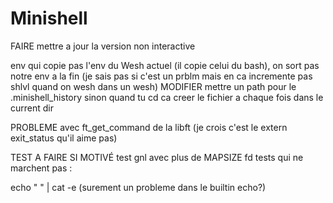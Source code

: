 # Minishell
FAIRE mettre a jour la version non interactive

<!-- MODIFIER get_next_line (multiple fd) -->
<!-- MODIFIER le heredoc pour le faire sans fork? -->
<!-- MODIFIER tout les signaux pour faire des fonctions avec sigaction? -->
<!-- MODIFIER enlever les exit et ne pas fork pour les builtin -->

env qui copie pas l'env du Wesh actuel (il copie celui du bash), on sort pas notre env a la fin (je sais pas si c'est un prblm mais en ca incremente pas shlvl quand on wesh dans un wesh)
MODIFIER mettre un path pour le .minishell_history sinon quand tu cd ca creer le fichier a chaque fois dans le current dir

PROBLEME avec ft_get_command de la libft (je crois c'est le extern exit_status qu'il aime pas)

TEST A FAIRE SI MOTIVÉ
test gnl avec plus de MAPSIZE fd
tests qui ne marchent pas :

echo "        " | cat -e (surement un probleme dans le builtin echo?)
